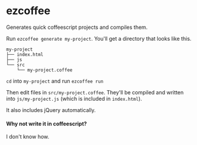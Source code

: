 # ezcoffee

Generates quick coffeescript projects and compiles them.

Run `ezcoffee generate my-project`. You'll get a directory that looks like this.

```
my-project
├── index.html
├── js
└── src
    └── my-project.coffee
```

`cd` into `my-project` and run `ezcoffee run`

Then edit files in `src/my-project.coffee`. They'll be compiled and written into `js/my-project.js` (which is included in `index.html`).

It also includes jQuery automatically.

#### Why not write it in coffeescript?

I don't know how.
